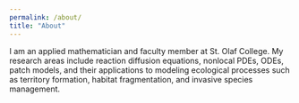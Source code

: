 ```yaml
---
permalink: /about/
title: "About"
---
```


I am an applied mathematician and faculty member at St. Olaf College. My research areas include reaction diffusion equations, nonlocal PDEs, ODEs, patch models, and their applications to modeling ecological processes such as territory formation, habitat fragmentation, and invasive species management.